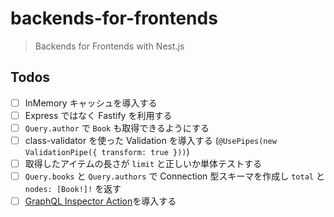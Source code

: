 # backends-for-frontends

> Backends for Frontends with Nest.js

## Todos

- [ ] InMemory キャッシュを導入する
- [ ] Express ではなく Fastify を利用する
- [ ] `Query.author` で `Book` も取得できるようにする
- [ ] class-validator を使った Validation を導入する (`@UsePipes(new ValidationPipe({ transform: true }))`)
- [ ] 取得したアイテムの長さが `limit` と正しいか単体テストする
- [ ] `Query.books` と `Query.authors` で Connection 型スキーマを作成し `total` と `nodes: [Book!]!` を返す
- [ ] [GraphQL Inspector Action](https://graphql-inspector.com/docs/products/action)を導入する
